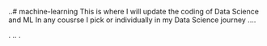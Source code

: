 ..# machine-learning
This is where I will update the coding of Data Science and ML In any cousrse I pick or individually in my Data Science journey ....

.
..
.

